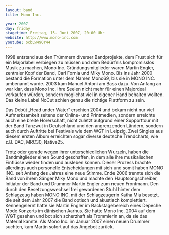 ```yaml
---
layout: band
title: Mono Inc.

year: 2007
day: friday
stagetime: Freitag, 15. Juni 2007, 20:00 Uhr
website: http://www.mono-inc.com
youtube: ocbLw49Or44
---
```

1998 entstand aus den Trümmern diverser Bandprojekte, dem Frust sich für ein Majorlabel verbiegen zu müssen und dem Bedürfnis kompromisslos Musik zu machen, Mono Inc. Gründungsmitglieder waren Martin Engler, zentraler Kopf der Band, Carl Fornia und Miky Mono. Bis ins Jahr 2000 bestand die Formation unter dem Namen Mono69, bis sie in MONO INC. umbenannt wurde. 2003 kam Manuel Antoni am Bass dazu. Von Anfang an war klar, dass Mono Inc. Ihre Seelen nicht mehr für einen Majordeal verkaufen würden, sondern möglichst viel in eigener Hand behalten wollten. Das kleine Label NoCut schien genau die richtige Plattform zu sein.


Das Debüt „Head under Water“ erschien 2004 und bekam nicht nur viel Aufmerksamkeit seitens der Online- und Printmedien, sondern erreichte auch eine breite Hörerschaft, nicht zuletzt aufgrund einer Supporttour mit der Band Tanzwut in Deutschland und den angrenzenden Ländern, sondern auch durch Auftritte bei Festivals wie dem WGT in Leipzig. Zwei Singles aus diesem ersten Album erreichten sogar diverse deutsche Trendcharts, wie z.B. DAC, MRC30, Native25.


Trotz oder gerade wegen ihrer unterschiedlichen Wurzeln, haben die Bandmitglieder einen Sound geschaffen, in dem alle ihre musikalischen Einflüsse wieder finden und ausleben können. Dieser Prozess brachte allerdings auch personelle Entscheidungen mit sich und somit haben MONO INC. seit Anfang des Jahres eine neue Stimme. Ende 2006 trennte sich die Band von ihrem Sänger Miky Mono und machte den Hauptsongschreiber, Initiator der Band und Drummer Martin Engler zum neuen Frontmann. Den durch den Besetzungswechsel frei gewordenen Stuhl hinter dem Schlagzeug haben MONO INC. mit der Schlagzeugerin Katha Mia besetzt, die seit dem Jahr 2007 die Band optisch und akustisch komplettiert. Kennengelernt hatte sie Martin Engler im Backstagebereich eines Depeche Mode Konzerts im dänischen Aarhus. Sie hatte Mono Inc. 2004 auf dem WGT gesehen und bot sich scherzhaft als Trommlerin an, da sie das Material kannte. Als Mono Inc. im Januar 2007 einen neuen Drummer suchten, kam Martin sofort auf das Angebot zurück.
